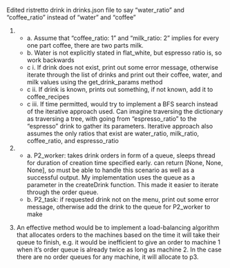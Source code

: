Edited ristretto drink in drinks.json file to say “water_ratio” and “coffee_ratio” instead of “water” and “coffee”

1. - a. Assume that “coffee_ratio: 1” and “milk_ratio: 2” implies for every one part coffee, there are two parts milk.
   - b. Water is not explicitly stated in flat_white, but espresso ratio is, so work backwards
   - c i. If drink does not exist, print out some error message, otherwise iterate through the list of drinks and print out their coffee, water, and milk values using the get_drink_params method
   - c ii. If drink is known, prints out something, if not known, add it to coffee_recipes
   - c iii. If time permitted, would try to implement a BFS search instead of the iterative approach used. Can imagine traversing the dictionary as traversing a tree, with going from “espresso_ratio” to the “espresso” drink to gather its parameters. Iterative approach also assumes the only ratios that exist are water_ratio, milk_ratio, coffee_ratio, and espresso_ratio


2. - a. P2_worker: takes drink orders in form of a queue, sleeps thread for duration of creation time specified early. can return [None, None, None], so must be able to handle this scenario as well as a successful output. My implementation uses the queue as a parameter in the createDrink function. This made it easier to iterate through the order queue.
   - b. P2_task: if requested drink not on the menu, print out some error message, otherwise add the drink to the queue for P2_worker to make
3. An effective method would be to implement a load-balancing algorithm that allocates orders to the machines based on the time it will take their queue to finish, e.g. it would be inefficient to give an order to machine 1 when it’s order queue is already twice as long as machine 2. In the case there are no order queues for any machine, it will allocate to p3. 

